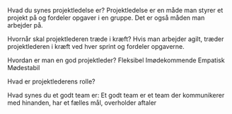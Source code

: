 Hvad du synes projektledelse er?
Projektledelse er en måde man styrer et projekt på og fordeler opgaver i en gruppe. Det er også måden man arbejder på. 

Hvornår skal projektlederen træde i kræft?
Hvis man arbejder agilt, træder projektlederen i kræft ved hver sprint og fordeler opgaverne.

Hvordan er man en god projektleder?
Fleksibel
Imødekommende
Empatisk
Mødestabil

Hvad er projektlederens rolle?



Hvad synes du et godt team er:
Et godt team er et team der kommunikerer med hinanden, har et fælles mål, overholder aftaler 